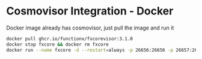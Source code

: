 # Cosmovisor Integration - Docker

Docker image already has cosmovisor, just pull the image and run it

```sh
docker pull ghcr.io/functionx/fxcorevisor:3.1.0
docker stop fxcore && docker rm fxcore
docker run --name fxcore -d --restart=always -p 26656:26656 -p 26657:26657 -p 1317:1317 -p 26660:26660 -p 8545:8545 -p 8546:8546 -v $HOME/.fxcore:/root/.fxcore ghcr.io/functionx/fxcorevisor:3.1.0 run start --x-crisis-skip-assert-invariants
```